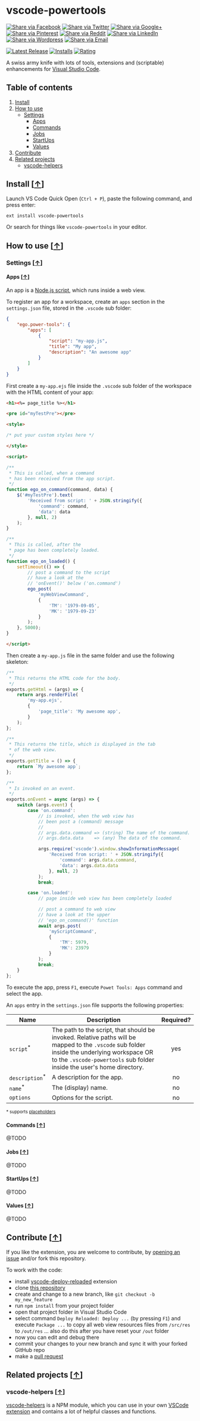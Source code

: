 # vscode-powertools

[![Share via Facebook](https://raw.githubusercontent.com/egodigital/vscode-powertools/master/img/share/Facebook.png)](https://www.facebook.com/sharer/sharer.php?u=https%3A%2F%2Fmarketplace.visualstudio.com%2Fitems%3FitemName%3Degodigital.vscode-powertools&quote=VSCode%20Kanban) [![Share via Twitter](https://raw.githubusercontent.com/egodigital/vscode-powertools/master/img/share/Twitter.png)](https://twitter.com/intent/tweet?source=https%3A%2F%2Fmarketplace.visualstudio.com%2Fitems%3FitemName%3Degodigital.vscode-powertools&text=VSCode%20Kanban:%20https%3A%2F%2Fmarketplace.visualstudio.com%2Fitems%3FitemName%3Degodigital.vscode-powertools&via=mjkloubert) [![Share via Google+](https://raw.githubusercontent.com/egodigital/vscode-powertools/master/img/share/Google+.png)](https://plus.google.com/share?url=https%3A%2F%2Fmarketplace.visualstudio.com%2Fitems%3FitemName%3Degodigital.vscode-powertools) [![Share via Pinterest](https://raw.githubusercontent.com/egodigital/vscode-powertools/master/img/share/Pinterest.png)](http://pinterest.com/pin/create/button/?url=https%3A%2F%2Fmarketplace.visualstudio.com%2Fitems%3FitemName%3Degodigital.vscode-powertools&description=Visual%20Studio%20Code%20extension%2C%20which%20receives%20and%20shows%20git%20events%20from%20webhooks.) [![Share via Reddit](https://raw.githubusercontent.com/egodigital/vscode-powertools/master/img/share/Reddit.png)](http://www.reddit.com/submit?url=https%3A%2F%2Fmarketplace.visualstudio.com%2Fitems%3FitemName%3Degodigital.vscode-powertools&title=VSCode%20Kanban) [![Share via LinkedIn](https://raw.githubusercontent.com/egodigital/vscode-powertools/master/img/share/LinkedIn.png)](http://www.linkedin.com/shareArticle?mini=true&url=https%3A%2F%2Fmarketplace.visualstudio.com%2Fitems%3FitemName%3Degodigital.vscode-powertools&title=VSCode%20Kanban&summary=Visual%20Studio%20Code%20extension%2C%20which%20receives%20and%20shows%20git%20events%20from%20webhooks.&source=https%3A%2F%2Fmarketplace.visualstudio.com%2Fitems%3FitemName%3Degodigital.vscode-powertools) [![Share via Wordpress](https://raw.githubusercontent.com/egodigital/vscode-powertools/master/img/share/Wordpress.png)](http://wordpress.com/press-this.php?u=https%3A%2F%2Fmarketplace.visualstudio.com%2Fitems%3FitemName%3Degodigital.vscode-powertools&quote=VSCode%20Kanban&s=Visual%20Studio%20Code%20extension%2C%20which%20receives%20and%20shows%20git%20events%20from%20webhooks.) [![Share via Email](https://raw.githubusercontent.com/egodigital/vscode-powertools/master/img/share/Email.png)](mailto:?subject=VSCode%20Kanban&body=Visual%20Studio%20Code%20extension%2C%20which%20receives%20and%20shows%20git%20events%20from%20webhooks.:%20https%3A%2F%2Fmarketplace.visualstudio.com%2Fitems%3FitemName%3Degodigital.vscode-powertools)


[![Latest Release](https://vsmarketplacebadge.apphb.com/version-short/egodigital.vscode-powertools.svg)](https://marketplace.visualstudio.com/items?itemName=egodigital.vscode-powertools)
[![Installs](https://vsmarketplacebadge.apphb.com/installs/egodigital.vscode-powertools.svg)](https://marketplace.visualstudio.com/items?itemName=egodigital.vscode-powertools)
[![Rating](https://vsmarketplacebadge.apphb.com/rating-short/egodigital.vscode-powertools.svg)](https://marketplace.visualstudio.com/items?itemName=egodigital.vscode-powertools#review-details)

A swiss army knife with lots of tools, extensions and (scriptable) enhancements for [Visual Studio Code](https://code.visualstudio.com/).

## Table of contents

1. [Install](#install-)
2. [How to use](#how-to-use-)
   * [Settings](#settings-)
     * [Apps](#apps-)
     * [Commands](#commands-)
     * [Jobs](#jobs-)
     * [StartUps](#startups-)
     * [Values](#values-)
3. [Contribute](#contribute-)
4. [Related projects](#related-projects-)
   * [vscode-helpers](#vscode-helpers-)

## Install [[&uarr;](#table-of-contents)]

Launch VS Code Quick Open (`Ctrl + P`), paste the following command, and press enter:

```bash
ext install vscode-powertools
```

Or search for things like `vscode-powertools` in your editor.

## How to use [[&uarr;](#table-of-contents)]

### Settings [[&uarr;](#how-to-use-)]

#### Apps [[&uarr;](#settings-)]

An app is a [Node.js script](https://nodejs.org/), which runs inside a web view.

To register an app for a workspace, create an `apps` section in the `settings.json` file, stored in the `.vscode` sub folder:

```json
{
    "ego.power-tools": {
        "apps": [
            {
                "script": "my-app.js",
                "title": "My app",
                "description": "An awesome app"
            }
        ]
    }
}
```

First create a `my-app.ejs` file inside the `.vscode` sub folder of the workspace with the HTML content of your app:

```html
<h1><%= page_title %></h1>

<pre id="myTestPre"></pre>

<style>

/* put your custom styles here */

</style>

<script>

/**
 * This is called, when a command
 * has been received from the app script.
 */
function ego_on_command(command, data) {
    $('#myTestPre').text(
        'Received from script: ' + JSON.stringify({
            'command': command,
            'data': data
        }, null, 2)
    );
}

/**
 * This is called, after the
 * page has been completely loaded.
 */
function ego_on_loaded() {
    setTimeout(() => {
        // post a command to the script
        // have a look at the
        // 'onEvent()' below ('on.command')
        ego_post(
            'myWebViewCommand',
            {
                'TM': '1979-09-05',
                'MK': '1979-09-23'
            }
        );
    }, 5000);
}

</script>
```

Then create a `my-app.js` file in the same folder and use the following skeleton:

```javascript
/**
 * This returns the HTML code for the body.
 */
exports.getHtml = (args) => {
    return args.renderFile(
        'my-app.ejs',
        {
            'page_title': 'My awesome app',
        }
    );
};

/**
 * This returns the title, which is displayed in the tab
 * of the web view.
 */
exports.getTitle = () => {
    return `My awesome app`;
};

/**
 * Is invoked on an event.
 */
exports.onEvent = async (args) => {
    switch (args.event) {
        case 'on.command':
            // is invoked, when the web view has
            // been post a (command) message
            // 
            // args.data.command => (string) The name of the command.
            // args.data.data    => (any) The data of the command.

            args.require('vscode').window.showInformationMessage(
                'Received from script: ' + JSON.stringify({
                    'command': args.data.command,
                    'data': args.data.data
                }, null, 2)
            );
            break;

        case 'on.loaded':
            // page inside web view has been completely loaded

            // post a command to web view
            // have a look at the upper
            // 'ego_on_command()' function
            await args.post(
                'myScriptCommand',
                {
                    'TM': 5979,
                    'MK': 23979
                }
            );
            break;
    }
};
```

To execute the app, press `F1`, execute `Powet Tools: Apps` command and select the app.

An `apps` entry in the `settings.json` file supports the following properties:

| Name | Description | Required? | 
| ---- | ----------- | :-------: |
| `script`<sup>*</sup> | The path to the script, that should be invoked. Relative paths will be mapped to the `.vscode` sub folder inside the underlying workspace OR to the `.vscode-powertools` sub folder inside the user's home directory. | yes |
| `description`<sup>*</sup> | A description for the app. | no |
| `name`<sup>*</sup> | The (display) name. | no |
| `options` | Options for the script. | no |

<sup>* supports [placeholders](#values-)</sup>

#### Commands [[&uarr;](#settings-)]

@TODO

#### Jobs [[&uarr;](#settings-)]

@TODO

#### StartUps [[&uarr;](#settings-)]

@TODO

#### Values [[&uarr;](#settings-)]

@TODO

## Contribute [[&uarr;](#table-of-contents)]

If you like the extension, you are welcome to contribute, by [opening an issue](https://github.com/egodigital/vscode-powertools/issues) and/or fork this repository.

To work with the code:

* install [vscode-deploy-reloaded](https://marketplace.visualstudio.com/items?itemName=mkloubert.vscode-deploy-reloaded) extension
* clone [this repository](https://github.com/egodigital/vscode-powertools)
* create and change to a new branch, like `git checkout -b my_new_feature`
* run `npm install` from your project folder
* open that project folder in Visual Studio Code
* select command `Deploy Reloaded: Deploy ...` (by pressing `F1`) and execute `Package ...` to copy all web view resources files from `/src/res` to `/out/res` ... also do this after you have reset your `/out` folder
* now you can edit and debug there
* commit your changes to your new branch and sync it with your forked GitHub repo
* make a [pull request](https://github.com/egodigital/vscode-powertools/pulls)

## Related projects [[&uarr;](#table-of-contents)]

### vscode-helpers [[&uarr;](#related-projects-)]

[vscode-helpers](https://github.com/mkloubert/vscode-helpers) is a NPM module, which you can use in your own [VSCode extension](https://code.visualstudio.com/docs/extensions/overview) and contains a lot of helpful classes and functions.
